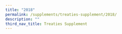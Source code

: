 ```yaml
---
title: "2018"
permalink: /supplements/treaties-supplement/2018/
description: ""
third_nav_title: Treaties Supplement
---
```

